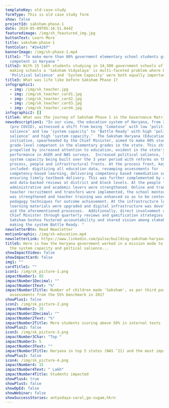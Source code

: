 ```yaml
---
templateKey: old-case-study
formType: This is old case study form
show: false
projectId: saksham-phase-1
date: 2024-05-09T05:16:51.844Z
featuredimage: /img/sh_feautured_img.jpg
buttonText: Learn More
title: saksham-phase-1
fontColor: "#2e428f"
bannerImage: /img/sh-phase-1.mp4
title1: "To make more than 80% government elementary school students grade-level
  competent in Haryana "
title2: With 15 lakh students studying in 14,500 government schools of Haryana,
  making schools a 'Saksham Vidyalaya' is multi-faceted problem where building
  'Political Salience' and 'System Capacity' were both equally important.
title3: What was life like before Saksham Phase 1?
infographic1:
  - img: /img/sk_teacher.jpg
  - img: /img/sk_teacher_card1.jpg
  - img: /img/sk_teacher_card2.jpg
  - img: /img/sk_teacher_card3.jpg
  - img: /img/sk_teacher_card4.jpg
infographic2: []
title4: What was the journey of Saksham Phase 1 in the Governance Matrix?
newsdescription1: "In our view, the education system of Haryana, from 2017-2020
  (pre COVID), witnessed a shift from being ‘Comatose’ with low ‘political
  salience’ and low ‘system capacity’ to ‘Battle Ready’ with high ‘political
  salience’ and high ‘system capacity.’  The Saksham Haryana (Education)
  initiative, spearheaded by the Chief Minister, aimed to make 80% students
  grade-level competent in the elementary grades in the state. This shift was
  propelled by increased attention to education, evident in the state's
  performance in ASER and NAS surveys.  Increased political salience, led to
  system capacity being built over the 3 year period with reforms on the
  process, people and infrastructural fronts. At the process front, key changes
  included- digitizing all education data, revamping assessments for
  competency-based learning, delivering competency based remediation support and
  ensuring timely textbook delivery. This was further complemented by cascaded
  and data-backed reviews at district and block levels. At the people front,
  administrative and academic levers were strengthened. Online and transparent
  teacher recruitment and transfers were implemented, the school mentoring cadre
  was strengthened and teacher training was enhanced so as to be centered around
  pedagogy techniques for outcome achievement. At the infrastructure level,
  learning materials were upgraded and digital infrastructure was developed to
  aid the aforementioned processes.  Additionally, direct involvement of the
  Chief Minister through quarterly reviews and gamification strategies like
  Saksham Goshna fostered accountability and shared vision among stakeholders,
  making the system Battle Ready. "
newsletterBtn: Read Newsletter
motionGraphic: /img/sh-education.mp4
newsletterLink: https://www.linkedin.com/pulse/building-saksham-haryana-samagra-transforming-governance-a8ptc/?trackingId=dfu%2Fb4qhRJilZBxvcF9pHw%3D%3D
title5: Here is how the Haryana government worked in a mission mode to augment
  the system capacity and poltical salience...
showImpactVideo: false
showImpactCard: false
img1: ""
cardTitle1: ""
icon1: /img/sk_picture-1.png
impactNumber1: 85
impactNumber1Decimal: ""
impactNumber1Text: "%"
impactNumber1Title: Number of children made 'Saksham', as per third party
  assessments from the 55% benchmark in 2017
showPlus1: false
icon2: /img/sk_picture-2.png
impactNumber2: 25
impactNumber2Decimal: ""
impactNumber2Text: "%"
impactNumber2Title: More students scoring above 50% in internal tests
showPlus2: false
icon3: /img/sk_picture-3.png
impactNumber3Char: "Top "
impactNumber3: 5
impactNumber3Text: ""
impactNumber3Title: Haryana in top 5 states (NAS ’21) and the most improved state from NAS 2017-21
showPlus3: false
icon4: /img/sk_picture-4.png
impactNumber4: 15
impactNumber4Text: " Lakh"
impactNumber4Title: Students impacted
showPlus4: true
showPlus5: false
showOpEd: false
showWebinar: false
showSuccessStories: antyodaya-saral,go-sugam,hkrn
---
```

